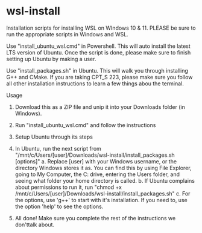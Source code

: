 # wsl-install
Installation scripts for installing WSL on WIndows 10 &amp; 11. PLEASE be sure to run the appropriate scripts in Windows and WSL.

Use "install_ubuntu_wsl.cmd" in Powershell. This will auto install the latest LTS version of Ubuntu. Once the script is done, please make sure to finish setting up Ubuntu by making a user.

Use "install_packages.sh" in Ubuntu. This will walk you through installing G++ and CMake. If you are taking CPT_S 223, please make sure you follow all other installation instructions to learn a few things abou the terminal.


Usage

1. Download this as a ZIP file and unip it into your Downloads folder (in Windows).

2. Run "install_ubuntu_wsl.cmd" and follow the instructions

3. Setup Ubuntu through its steps

4. In Ubuntu, run the next script from "/mnt/c/Users/[user]/Downloads/wsl-install/install_packages.sh [options]"
  a. Replace [user] with your Windows username, or the directory Windows stores it as. You can find this by using File Explorer, going to My Computer, the C: drive, entering the Users folder, and seeing what folder your home directory is called.
  b. If Ubuntu complains about permissions to run it, run "chmod +x /mnt/c/Users/[user]/Downloads/wsl-install/install_packages.sh"
  c. For the options, use 'g++' to start with it's installation. If you need to, use the option 'help' to see the options.
  
5. All done! Make sure you complete the rest of the instructions we don'ttalk about.
